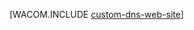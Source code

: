 ﻿<properties title="Custom domain name" pageTitle="Custom domain name" metaKeywords="Windows Azure, Windows Azure Web Sites, domain name" description="" services="Web Sites" documentationCenter="" />

[WACOM.INCLUDE [custom-dns-web-site](../includes/custom-dns-web-site.md)]
